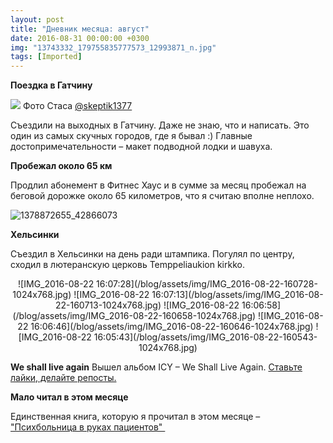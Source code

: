 ```yaml
---
layout: post
title: "Дневник месяца: август"
date: 2016-08-31 00:00:00 +0300
img: "13743332_179755835777573_12993871_n.jpg"
tags: [Imported]
---
```


**Поездка в Гатчину**

![](/blog/assets/img/13743332_179755835777573_12993871_n.jpg) Фото Стаса  [@skeptik1377](https://www.instagram.com/p/BIxVxpDgGkd/)

Съездили на выходных в Гатчину. Даже не знаю, что и написать. Это один из самых скучных городов, где я бывал :) 
Главные достопримечательности – макет подводной лодки и шавуха. 

**Пробежал около 65 км**

Продлил абонемент в Фитнес Хаус и в сумме за месяц пробежал на беговой дорожке около 65 километров, что я считаю вполне неплохо.

![1378872655_42866073](/blog/assets/img/1378872655_42866073.gif)

**Хельсинки**

Съездил в Хельсинки на день ради штампика. Погулял по центру, сходил в лютеранскую церковь Temppeliaukion kirkko.

<center>![IMG_2016-08-22 16:07:28](/blog/assets/img/IMG_2016-08-22-160728-1024x768.jpg) ![IMG_2016-08-22 16:07:13](/blog/assets/img/IMG_2016-08-22-160713-1024x768.jpg) ![IMG_2016-08-22 16:06:58](/blog/assets/img/IMG_2016-08-22-160658-1024x768.jpg) ![IMG_2016-08-22 16:06:46](/blog/assets/img/IMG_2016-08-22-160646-1024x768.jpg) ![IMG_2016-08-22 16:05:43](/blog/assets/img/IMG_2016-08-22-160543-1024x768.jpg)</center>

**We shall live again**
Вышел альбом ICY – We Shall Live Again. [Ставьте лайки, делайте репосты.](https://blog.alexeyev.me/2016/08/icy-we-shall-live-again/ "We shall live again")

**Мало читал в этом месяце**

Единственная книга, которую я прочитал в этом месяце – ["Психбольница в руках пациентов" ](https://blog.alexeyev.me/2016/08/cooper/ "Книга #14: Алан Купер – Психбольница в руках пациентов")
